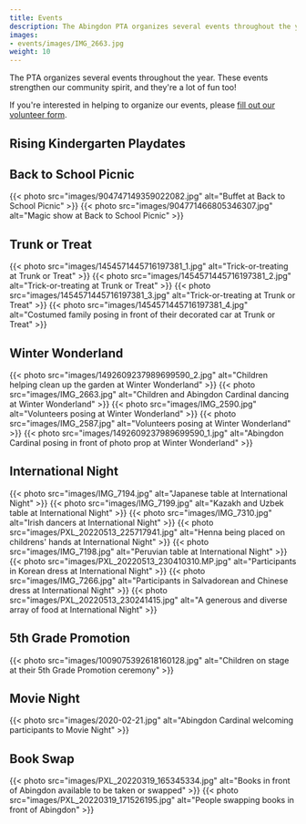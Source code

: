 ```yaml
---
title: Events
description: The Abingdon PTA organizes several events throughout the year.
images:
- events/images/IMG_2663.jpg
weight: 10
---
```


The PTA organizes several events throughout the year. These events strengthen our community spirit, and they're a lot of fun too!

If you're interested in helping to organize our events, please [fill out our volunteer form](https://docs.google.com/forms/d/e/1FAIpQLSdk4KJFIDuigz-EyhdPuWM_GejjZ5rpx9emd6jHxb2xKPQgGA/viewform?usp=sf_link).

## Rising Kindergarten Playdates

## Back to School Picnic

{{< photo src="images/904747149359022082.jpg" alt="Buffet at Back to School Picnic" >}}
{{< photo src="images/904771466805346307.jpg" alt="Magic show at Back to School Picnic" >}}

## Trunk or Treat

{{< photo src="images/1454571445716197381_1.jpg" alt="Trick-or-treating at Trunk or Treat" >}}
{{< photo src="images/1454571445716197381_2.jpg" alt="Trick-or-treating at Trunk or Treat" >}}
{{< photo src="images/1454571445716197381_3.jpg" alt="Trick-or-treating at Trunk or Treat" >}}
{{< photo src="images/1454571445716197381_4.jpg" alt="Costumed family posing in front of their decorated car at Trunk or Treat" >}}

## Winter Wonderland

{{< photo src="images/1492609237989699590_2.jpg" alt="Children helping clean up the garden at Winter Wonderland" >}}
{{< photo src="images/IMG_2663.jpg" alt="Children and Abingdon Cardinal dancing at Winter Wonderland" >}}
{{< photo src="images/IMG_2590.jpg" alt="Volunteers posing at Winter Wonderland" >}}
{{< photo src="images/IMG_2587.jpg" alt="Volunteers posing at Winter Wonderland" >}}
{{< photo src="images/1492609237989699590_1.jpg" alt="Abingdon Cardinal posing in front of photo prop at Winter Wonderland" >}}

## International Night

{{< photo src="images/IMG_7194.jpg" alt="Japanese table at International Night" >}}
{{< photo src="images/IMG_7199.jpg" alt="Kazakh and Uzbek table at International Night" >}}
{{< photo src="images/IMG_7310.jpg" alt="Irish dancers at International Night" >}}
{{< photo src="images/PXL_20220513_225717941.jpg" alt="Henna being placed on childrens' hands at International Night" >}}
{{< photo src="images/IMG_7198.jpg" alt="Peruvian table at International Night" >}}
{{< photo src="images/PXL_20220513_230410310.MP.jpg" alt="Participants in Korean dress at International Night" >}}
{{< photo src="images/IMG_7266.jpg" alt="Participants in Salvadorean and Chinese dress at International Night" >}}
{{< photo src="images/PXL_20220513_230241415.jpg" alt="A generous and diverse array of food at International Night" >}}

## 5th Grade Promotion

{{< photo src="images/1009075392618160128.jpg" alt="Children on stage at their 5th Grade Promotion ceremony" >}}

## Movie Night

{{< photo src="images/2020-02-21.jpg" alt="Abingdon Cardinal welcoming participants to Movie Night" >}}

## Book Swap

{{< photo src="images/PXL_20220319_165345334.jpg" alt="Books in front of Abingdon available to be taken or swapped" >}}
{{< photo src="images/PXL_20220319_171526195.jpg" alt="People swapping books in front of Abingdon" >}}